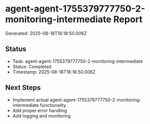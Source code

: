 # agent-agent-1755379777750-2-monitoring-intermediate Report

Generated: 2025-08-18T16:18:50.006Z

## Status
- Task: agent-agent-1755379777750-2-monitoring-intermediate
- Status: Completed
- Timestamp: 2025-08-18T16:18:50.006Z

## Next Steps
- Implement actual agent-agent-1755379777750-2-monitoring-intermediate functionality
- Add proper error handling
- Add logging and monitoring
